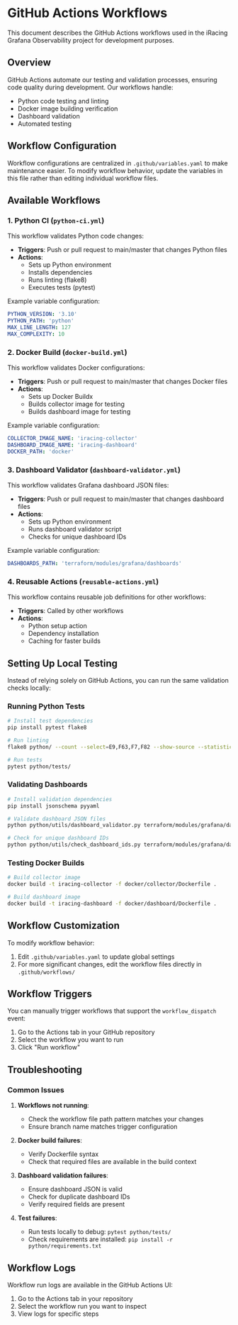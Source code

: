 # GitHub Actions Workflows

This document describes the GitHub Actions workflows used in the iRacing Grafana Observability project for development purposes.

## Overview

GitHub Actions automate our testing and validation processes, ensuring code quality during development. Our workflows handle:

- Python code testing and linting
- Docker image building verification
- Dashboard validation
- Automated testing

## Workflow Configuration

Workflow configurations are centralized in `.github/variables.yaml` to make maintenance easier. To modify workflow behavior, update the variables in this file rather than editing individual workflow files.

## Available Workflows

### 1. Python CI (`python-ci.yml`)

This workflow validates Python code changes:

- **Triggers**: Push or pull request to main/master that changes Python files
- **Actions**:
  - Sets up Python environment
  - Installs dependencies
  - Runs linting (flake8)
  - Executes tests (pytest)

Example variable configuration:
```yaml
PYTHON_VERSION: '3.10'
PYTHON_PATH: 'python'
MAX_LINE_LENGTH: 127
MAX_COMPLEXITY: 10
```

### 2. Docker Build (`docker-build.yml`)

This workflow validates Docker configurations:

- **Triggers**: Push or pull request to main/master that changes Docker files
- **Actions**:
  - Sets up Docker Buildx
  - Builds collector image for testing
  - Builds dashboard image for testing

Example variable configuration:
```yaml
COLLECTOR_IMAGE_NAME: 'iracing-collector'
DASHBOARD_IMAGE_NAME: 'iracing-dashboard'
DOCKER_PATH: 'docker'
```

### 3. Dashboard Validator (`dashboard-validator.yml`)

This workflow validates Grafana dashboard JSON files:

- **Triggers**: Push or pull request to main/master that changes dashboard files
- **Actions**:
  - Sets up Python environment
  - Runs dashboard validator script
  - Checks for unique dashboard IDs

Example variable configuration:
```yaml
DASHBOARDS_PATH: 'terraform/modules/grafana/dashboards'
```

### 4. Reusable Actions (`reusable-actions.yml`)

This workflow contains reusable job definitions for other workflows:

- **Triggers**: Called by other workflows
- **Actions**:
  - Python setup action
  - Dependency installation
  - Caching for faster builds

## Setting Up Local Testing

Instead of relying solely on GitHub Actions, you can run the same validation checks locally:

### Running Python Tests

```bash
# Install test dependencies
pip install pytest flake8

# Run linting
flake8 python/ --count --select=E9,F63,F7,F82 --show-source --statistics

# Run tests
pytest python/tests/
```

### Validating Dashboards

```bash
# Install validation dependencies
pip install jsonschema pyyaml

# Validate dashboard JSON files
python python/utils/dashboard_validator.py terraform/modules/grafana/dashboards/

# Check for unique dashboard IDs
python python/utils/check_dashboard_ids.py terraform/modules/grafana/dashboards/
```

### Testing Docker Builds

```bash
# Build collector image
docker build -t iracing-collector -f docker/collector/Dockerfile .

# Build dashboard image
docker build -t iracing-dashboard -f docker/dashboard/Dockerfile .
```

## Workflow Customization

To modify workflow behavior:

1. Edit `.github/variables.yaml` to update global settings
2. For more significant changes, edit the workflow files directly in `.github/workflows/`

## Workflow Triggers

You can manually trigger workflows that support the `workflow_dispatch` event:

1. Go to the Actions tab in your GitHub repository
2. Select the workflow you want to run
3. Click "Run workflow"

## Troubleshooting

### Common Issues

1. **Workflows not running**:
   - Check the workflow file path pattern matches your changes
   - Ensure branch name matches trigger configuration

2. **Docker build failures**:
   - Verify Dockerfile syntax
   - Check that required files are available in the build context

3. **Dashboard validation failures**:
   - Ensure dashboard JSON is valid
   - Check for duplicate dashboard IDs
   - Verify required fields are present

4. **Test failures**:
   - Run tests locally to debug: `pytest python/tests/`
   - Check requirements are installed: `pip install -r python/requirements.txt`

## Workflow Logs

Workflow run logs are available in the GitHub Actions UI:

1. Go to the Actions tab in your repository
2. Select the workflow run you want to inspect
3. View logs for specific steps